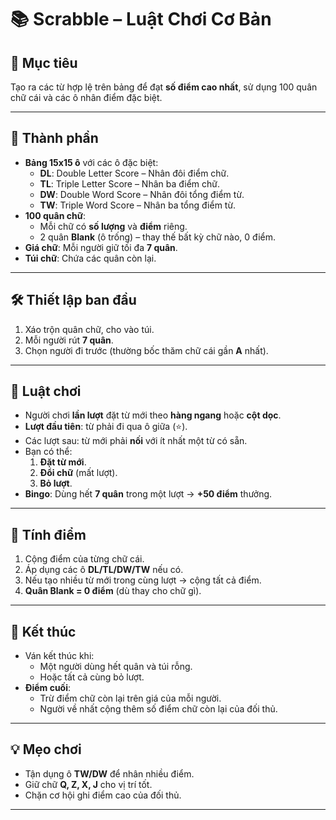 # 📚 Scrabble – Luật Chơi Cơ Bản

## 🎯 Mục tiêu
Tạo ra các từ hợp lệ trên bảng để đạt **số điểm cao nhất**, sử dụng 100 quân chữ cái và các ô nhân điểm đặc biệt.

---

## 🎲 Thành phần
- **Bảng 15x15 ô** với các ô đặc biệt:
  - **DL**: Double Letter Score – Nhân đôi điểm chữ.
  - **TL**: Triple Letter Score – Nhân ba điểm chữ.
  - **DW**: Double Word Score – Nhân đôi tổng điểm từ.
  - **TW**: Triple Word Score – Nhân ba tổng điểm từ.
- **100 quân chữ**:
  - Mỗi chữ có **số lượng** và **điểm** riêng.
  - 2 quân **Blank** (ô trống) – thay thế bất kỳ chữ nào, 0 điểm.
- **Giá chữ**: Mỗi người giữ tối đa **7 quân**.
- **Túi chữ**: Chứa các quân còn lại.

---

## 🛠 Thiết lập ban đầu
1. Xáo trộn quân chữ, cho vào túi.
2. Mỗi người rút **7 quân**.
3. Chọn người đi trước (thường bốc thăm chữ cái gần **A** nhất).

---

## 📜 Luật chơi
- Người chơi **lần lượt** đặt từ mới theo **hàng ngang** hoặc **cột dọc**.
- **Lượt đầu tiên**: từ phải đi qua ô giữa (⭐).
- Các lượt sau: từ mới phải **nối** với ít nhất một từ có sẵn.
- Bạn có thể:
  1. **Đặt từ mới**.
  2. **Đổi chữ** (mất lượt).
  3. **Bỏ lượt**.
- **Bingo**: Dùng hết **7 quân** trong một lượt → **+50 điểm** thưởng.

---

## 🧮 Tính điểm
1. Cộng điểm của từng chữ cái.
2. Áp dụng các ô **DL/TL/DW/TW** nếu có.
3. Nếu tạo nhiều từ mới trong cùng lượt → cộng tất cả điểm.
4. **Quân Blank = 0 điểm** (dù thay cho chữ gì).

---

## 🏁 Kết thúc
- Ván kết thúc khi:
  - Một người dùng hết quân và túi rỗng.
  - Hoặc tất cả cùng bỏ lượt.
- **Điểm cuối**:
  - Trừ điểm chữ còn lại trên giá của mỗi người.
  - Người về nhất cộng thêm số điểm chữ còn lại của đối thủ.

---

## 💡 Mẹo chơi
- Tận dụng ô **TW/DW** để nhân nhiều điểm.
- Giữ chữ **Q, Z, X, J** cho vị trí tốt.
- Chặn cơ hội ghi điểm cao của đối thủ.

---
